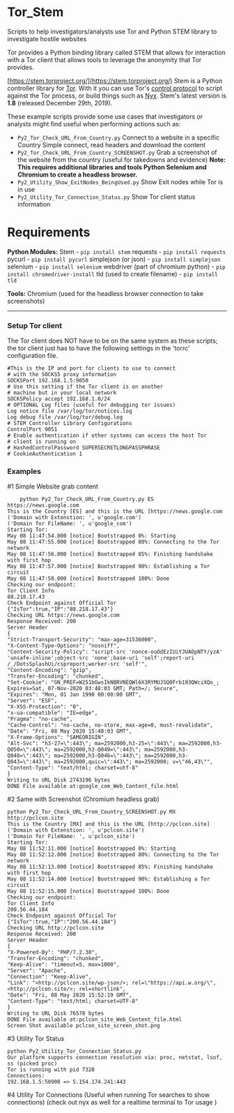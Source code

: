 
# Tor_Stem

Scripts to help investigators/analysts use Tor and Python STEM library to investigate hostile websites

Tor provides a Python binding library called STEM that allows for interaction with a Tor client that allows tools to leverage the anonymity that Tor provides.   

[https://stem.torproject.org/](https://stem.torproject.org/)
Stem is a Python controller library for [Tor](https://www.torproject.org/). With it you can use Tor's [control protocol](https://gitweb.torproject.org/torspec.git/tree/control-spec.txt) to script against the Tor process, or build things such as [Nyx](https://nyx.torproject.org/). Stem's latest version is **1.8** (released December 29th, 2019).

These example scripts provide some use cases that investigators or analysts might find useful when performing actions such as: 

 - `Py2_Tor_Check_URL_From_Country.py`
Connect to a website in a specific Country 
        Simple connect, read headers and download the content 
 - `Py2_Tor_Check_URL_From_Country_SCREENSHOT.py`
 Grab a screenshot of the website from the country (useful for takedowns and evidence) 
 <B>Note: This requires additional libraries and tools Python Selenium and Chromium to create a headless browser. </B> 
 - `Py2_Utility_Show_ExitNodes_BeingUsed.py`
 Show Exit nodes while Tor is in use 
 - `Py2_Utility_Tor_Connection_Status.py`
 Show Tor client status information

 # Requirements 
 **Python Modules:** 
 Stem - `pip install stem` 
 requests - `pip install requests` 
 pycurl - `pip install pycurl` 
 simplejson (or json) - `pip install simplejson` 
 selenium - `pip install selenium` 
 webdriver (part of chromium python) - `pip install chromedriver-install` 
 tld (used to create filename) - `pip install tld` 

**Tools:** 
Chromium (used for the headless browser connection to take screenshots) 

----------
<H3> Setup Tor client </H3>
The Tor client does NOT have to be on the same system as these scripts; the tor client just has to have the following settings in the 'torrc' configuration file. 

    #This is the IP and port for clients to use to connect
    # with the SOCKS5 proxy information 
    SOCKSPort 192.168.1.5:9050
    # Use this setting if the Tor client is on another 
    # machine but in your local network 
    SOCKSPolicy accept 192.168.1.0/24 
    # OPTIONAL Log files (useful for debugging tor issues) 
    Log notice file /var/log/tor/notices.log 
    Log debug file /var/log/tor/debug.log 
    # STEM Controller Library Configurations 
    ControlPort 9051 
    # Enable authentication if other systems can access the host Tor 
    # client is running on 
    # HashedControlPassword SUPERSECRETLONGPASSPHRASE
    # CookieAuthentication 1 
    


<h3> Examples </h3> 

#1 Simple Website grab content 

        python Py2_Tor_Check_URL_From_Country.py ES https://news.google.com
    This is the Country [ES] and this is the URL [https://news.google.com
    ('Domain with Extenstion: ', u'google.com')
    ('Domain for FileName: ', u'google_com')
    Starting Tor:
    May 08 11:47:54.000 [notice] Bootstrapped 0%: Starting
    May 08 11:47:55.000 [notice] Bootstrapped 80%: Connecting to the Tor network
    May 08 11:47:56.000 [notice] Bootstrapped 85%: Finishing handshake with first hop
    May 08 11:47:57.000 [notice] Bootstrapped 90%: Establishing a Tor circuit
    May 08 11:47:58.000 [notice] Bootstrapped 100%: Done
    Checking our endpoint:
    Tor Client Info
    88.218.17.43
    Check Endpoint against Official Tor
    {"IsTor":true,"IP":"88.218.17.43"}
    Checking URL https://news.google.com
    Response Received: 200
    Server Header
    {
    "Strict-Transport-Security": "max-age=31536000",
    "X-Content-Type-Options": "nosniff",
    "Content-Security-Policy": "script-src 'nonce-ouOdEzIUiYJUAOpNTY/yzA' 'unsafe-inline';object-src 'none';base-uri 'self';report-uri /_/DotsSplashUi/cspreport;worker-src 'self'",
    "Content-Encoding": "gzip",
    "Transfer-Encoding": "chunked",
    "Set-Cookie": "GN_PREF=W251bGwsIkNBRVNEQWl6X3RYMUJSQ0Frb193QWciXQo_; Expires=Sat, 07-Nov-2020 03:48:03 GMT; Path=/; Secure",
    "Expires": "Mon, 01 Jan 1990 00:00:00 GMT",
    "Server": "ESF",
    "X-XSS-Protection": "0",
    "x-ua-compatible": "IE=edge",
    "Pragma": "no-cache",
    "Cache-Control": "no-cache, no-store, max-age=0, must-revalidate",
    "Date": "Fri, 08 May 2020 15:48:03 GMT",
    "X-Frame-Options": "SAMEORIGIN",
    "Alt-Svc": "h3-27=\":443\"; ma=2592000,h3-25=\":443\"; ma=2592000,h3-Q050=\":443\"; ma=2592000,h3-Q049=\":443\"; ma=2592000,h3-Q048=\":443\"; ma=2592000,h3-Q046=\":443\"; ma=2592000,h3-Q043=\":443\"; ma=2592000,quic=\":443\"; ma=2592000; v=\"46,43\"",
    "Content-Type": "text/html; charset=utf-8"
    }
    Writing to URL Disk 2743196 bytes
    DONE File available at:google_com_Web_Content_file.html

#2 Same with Screenshot (Chromium headless grab) 

    python Py2_Tor_Check_URL_From_Country_SCREENSHOT.py MX http://pclcon.site
    This is the Country [MX] and this is the URL [http://pclcon.site]
    ('Domain with Extenstion: ', u'pclcon.site')
    ('Domain for FileName: ', u'pclcon_site')
    Starting Tor:
    May 08 11:52:11.000 [notice] Bootstrapped 0%: Starting
    May 08 11:52:12.000 [notice] Bootstrapped 80%: Connecting to the Tor network
    May 08 11:52:13.000 [notice] Bootstrapped 85%: Finishing handshake with first hop
    May 08 11:52:14.000 [notice] Bootstrapped 90%: Establishing a Tor circuit
    May 08 11:52:15.000 [notice] Bootstrapped 100%: Done
    Checking our endpoint:
    Tor Client Info
    200.56.44.184
    Check Endpoint against Official Tor
    {"IsTor":true,"IP":"200.56.44.184"}
    Checking URL http://pclcon.site
    Response Received: 200
    Server Header
    {
    "X-Powered-By": "PHP/7.2.30",
    "Transfer-Encoding": "chunked",
    "Keep-Alive": "timeout=5, max=1000",
    "Server": "Apache",
    "Connection": "Keep-Alive",
    "Link": "<http://pclcon.site/wp-json/>; rel=\"https://api.w.org/\", <http://pclcon.site/>; rel=shortlink",
    "Date": "Fri, 08 May 2020 15:52:19 GMT",
    "Content-Type": "text/html; charset=UTF-8"
    }
    Writing to URL Disk 76578 bytes
    DONE File available at:pclcon_site_Web_Content_file.html
    Screen Shot available pclcon_site_screen_shot.png


#3 Utility Tor Status 

    python Py2_Utility_Tor_Connection_Status.py
    Our platform supports connection resolution via: proc, netstat, lsof, ss (picked proc)
    Tor is running with pid 7320
    Connections:
    192.168.1.5:50900 => 5.154.174.241:443


#4 Utility Tor Connections (Useful when running Tor searches to show connections) 
  (check out nyx as well for a realtime terminal to Tor usage )


